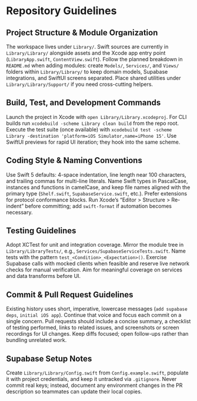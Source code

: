# Repository Guidelines

## Project Structure & Module Organization
The workspace lives under `Library/`. Swift sources are currently in `Library/Library/` alongside assets and the Xcode app entry point (`LibraryApp.swift`, `ContentView.swift`). Follow the planned breakdown in `README.md` when adding modules: create `Models/`, `Services/`, and `Views/` folders within `Library/Library/` to keep domain models, Supabase integrations, and SwiftUI screens separated. Place shared utilities under `Library/Library/Support/` if you need cross-cutting helpers.

## Build, Test, and Development Commands
Launch the project in Xcode with `open Library/Library.xcodeproj`. For CLI builds run `xcodebuild -scheme Library clean build` from the repo root. Execute the test suite (once available) with `xcodebuild test -scheme Library -destination 'platform=iOS Simulator,name=iPhone 15'`. Use SwiftUI previews for rapid UI iteration; they hook into the same scheme.

## Coding Style & Naming Conventions
Use Swift 5 defaults: 4-space indentation, line length near 100 characters, and trailing commas for multi-line literals. Name Swift types in PascalCase, instances and functions in camelCase, and keep file names aligned with the primary type (`Shelf.swift`, `SupabaseService.swift`, etc.). Prefer extensions for protocol conformance blocks. Run Xcode’s “Editor > Structure > Re-indent” before committing; add `swift-format` if automation becomes necessary.

## Testing Guidelines
Adopt XCTest for unit and integration coverage. Mirror the module tree in `Library/LibraryTests/`, e.g., `Services/SupabaseServiceTests.swift`. Name tests with the pattern `test_<Condition>_<Expectation>()`. Exercise Supabase calls with mocked clients when feasible and reserve live network checks for manual verification. Aim for meaningful coverage on services and data transforms before UI.

## Commit & Pull Request Guidelines
Existing history uses short, imperative, lowercase messages (`add supabase deps`, `initial iOS app`). Continue that voice and focus each commit on a single concern. Pull requests should include a concise summary, a checklist of testing performed, links to related issues, and screenshots or screen recordings for UI changes. Keep diffs focused; open follow-ups rather than bundling unrelated work.

## Supabase Setup Notes
Create `Library/Library/Config.swift` from `Config.example.swift`, populate it with project credentials, and keep it untracked via `.gitignore`. Never commit real keys; instead, document any environment changes in the PR description so teammates can update their local copies.
